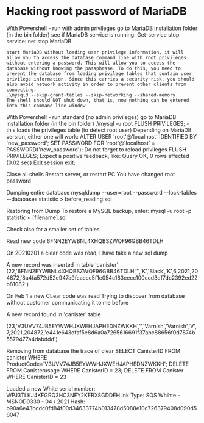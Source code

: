 # Hacking root password of MariaDB
With Powershell - run with admin privileges
    go to MariaDB installation folder (in the bin folder)
    see if MariaDB service is running: Get-service
    stop service: net stop MariaDB

    start MariaDB without loading user privilege information, it will allow you to access the database command line with root privileges without entering a password. This will allow you to access the database without knowing the passphrase. To do this, you need to prevent the database from loading privilege tables that contain user privilege information. Since this carries a security risk, you should also avoid network activity in order to prevent other clients from connecting.
    .\mysqld --skip-grant-tables --skip-networking --shared-memory
    The shell should NOT shut down, that is, now nothing can be entered into this command line window

With Powershell - run standard (no admin privileges)
    go to MariaDB installation folder (in the bin folder)
    .\mysql -u root
    FLUSH PRIVILEGES; - this loads the privileges table (to detect root user)
    Depending on MariaDB version, either one will work:
        ALTER USER 'root'@'localhost' IDENTIFIED BY 'new_password';
        SET PASSWORD FOR 'root'@'localhost' = PASSWORD('new_password');
    Do not forget to reload privileges
        FLUSH PRIVILEGES;
        Expect a positive feedback, like: Query OK, 0 rows affected (0.02 sec)
    Exit session
        exit;

Close all shells
Restart server, or restart PC
You have changed root password


Dumping entire database
mysqldump --user=root --password --lock-tables --databases statistic > before_reading.sql

Restoring from Dump
To restore a MySQL backup, enter:
mysql -u root -p statistic < [filename].sql

Check also for a smaller set of tables

Read new code
6FNN2EYWBNL4XHQBSZWQF96GBB46TDLH


On 20210201 a clear code was read, I have take a new sql dump

A new record was inserted in table 'canister'
(22,'6FNN2EYWBNL4XHQBSZWQF96GBB46TDLH','','K','Black','K',6,2021,204872,'8a4fa572d52e947a9fcaccc5f1c054c183eecc100ccd3df7dc2392ed22b81082')

On Feb 1 a new CLear code was read
Trying to discover from database without customer communicating it to me before

A new record found in 'canister' table

(23,'V3UVV74JB5EYWWHJXWEHJAPHEDNZWKKH','','Varnish','Varnish','V',7,2021,204872,'e441e643dfaf5e8d6a0a7265616691f37abc88656f0d7874b5579477a4dabddd')


Removing from database the trace of clear
SELECT CanisterID FROM canister WHERE ProductCode='V3UVV74JB5EYWWHJXWEHJAPHEDNZWKKH';
DELETE FROM Canisterusage WHERE CanisterID = 23;
DELETE FROM Canister WHERE CanisterID = 23

Loaded a new White
serial number: WPJ3TLKJ4KFGRQ3HC3NFY2KEBX8GDDEH
Ink Type: SQS Whihte - MSNOD0330 - 04 / 2021
Hash: b90a6e43bcdc0fd84f00d34633774b013478d5088e10c726379408d090d56047
